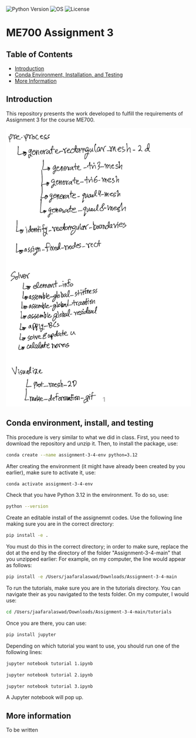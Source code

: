 ![Python Version](https://img.shields.io/badge/python-3.12-blue)
![OS](https://img.shields.io/badge/os-ubuntu%20%7C%20macos%20%7C%20windows-blue)
![License](https://img.shields.io/badge/license-MIT-green)


# ME700 Assignment 3

## Table of Contents

- [Introduction](#introduction)
- [Conda Environment, Installation, and Testing](#conda-environment-installation-and-testing)
- [More Information](#more-information)

## Introduction
This repository presents the work developed to fulfill the requirements of Assignment 3 for the course ME700.

![Code overview](call.png)



## Conda environment, install, and testing

This procedure is very similar to what we did in class. First, you need to download the repository and unzip it. Then, to install the package, use:

```bash
conda create --name assignment-3-4-env python=3.12
```

After creating the environment (it might have already been created by you earlier), make sure to activate it, use:

```bash
conda activate assignment-3-4-env
```

Check that you have Python 3.12 in the environment. To do so, use:

```bash
python --version
```

Create an editable install of the assignemnt codes. Use the following line making sure you are in the correct directory:

```bash
pip install -e .
```

You must do this in the correct directory; in order to make sure, replace the dot at the end by the directory of the folder "Assignment-3-4-main" that you unzipped earlier: For example, on my computer, the line would appear as follows:

```bash
pip install -e /Users/jaafaralaswad/Downloads/Assignment-3-4-main
```

To run the tutorials, make sure you are in the tutorials directory. You can navigate their as you navigated to the tests folder. On my computer, I would use:

```bash
cd /Users/jaafaralaswad/Downloads/Assignment-3-4-main/tutorials
```

Once you are there, you can use:

```bash
pip install jupyter
```

Depending on which tutorial you want to use, you should run one of the following lines:


```bash
jupyter notebook tutorial 1.ipynb
```

```bash
jupyter notebook tutorial 2.ipynb
```

```bash
jupyter notebook tutorial 3.ipynb
```

A Jupyter notebook will pop up.



## More information

To be written
